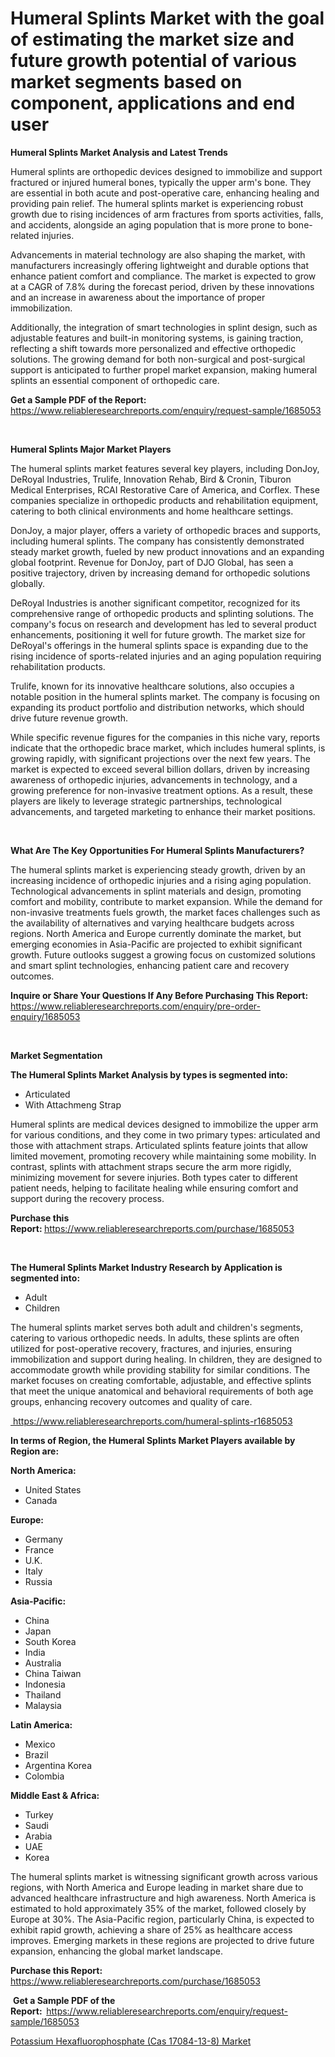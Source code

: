 <p><h1>Humeral Splints Market with the goal of estimating the market size and future growth potential of various market segments based on component, applications and end user</h1></p><p><strong>Humeral Splints Market Analysis and Latest Trends</strong></p>
<p><p>Humeral splints are orthopedic devices designed to immobilize and support fractured or injured humeral bones, typically the upper arm's bone. They are essential in both acute and post-operative care, enhancing healing and providing pain relief. The humeral splints market is experiencing robust growth due to rising incidences of arm fractures from sports activities, falls, and accidents, alongside an aging population that is more prone to bone-related injuries.</p><p>Advancements in material technology are also shaping the market, with manufacturers increasingly offering lightweight and durable options that enhance patient comfort and compliance. The market is expected to grow at a CAGR of 7.8% during the forecast period, driven by these innovations and an increase in awareness about the importance of proper immobilization. </p><p>Additionally, the integration of smart technologies in splint design, such as adjustable features and built-in monitoring systems, is gaining traction, reflecting a shift towards more personalized and effective orthopedic solutions. The growing demand for both non-surgical and post-surgical support is anticipated to further propel market expansion, making humeral splints an essential component of orthopedic care.</p></p>
<p><strong>Get a Sample PDF of the Report:&nbsp;</strong> <a href="https://www.reliableresearchreports.com/enquiry/request-sample/1685053?utm_campaign=83&utm_medium=2&utm_source=Github&utm_content=ia&utm_term=30122024&utm_id=humeral-splints">https://www.reliableresearchreports.com/enquiry/request-sample/1685053</a></p>
<p>&nbsp;</p>
<p><strong>Humeral Splints Major Market Players</strong></p>
<p><p>The humeral splints market features several key players, including DonJoy, DeRoyal Industries, Trulife, Innovation Rehab, Bird & Cronin, Tiburon Medical Enterprises, RCAI Restorative Care of America, and Corflex. These companies specialize in orthopedic products and rehabilitation equipment, catering to both clinical environments and home healthcare settings.</p><p>DonJoy, a major player, offers a variety of orthopedic braces and supports, including humeral splints. The company has consistently demonstrated steady market growth, fueled by new product innovations and an expanding global footprint. Revenue for DonJoy, part of DJO Global, has seen a positive trajectory, driven by increasing demand for orthopedic solutions globally.</p><p>DeRoyal Industries is another significant competitor, recognized for its comprehensive range of orthopedic products and splinting solutions. The company's focus on research and development has led to several product enhancements, positioning it well for future growth. The market size for DeRoyal's offerings in the humeral splints space is expanding due to the rising incidence of sports-related injuries and an aging population requiring rehabilitation products.</p><p>Trulife, known for its innovative healthcare solutions, also occupies a notable position in the humeral splints market. The company is focusing on expanding its product portfolio and distribution networks, which should drive future revenue growth. </p><p>While specific revenue figures for the companies in this niche vary, reports indicate that the orthopedic brace market, which includes humeral splints, is growing rapidly, with significant projections over the next few years. The market is expected to exceed several billion dollars, driven by increasing awareness of orthopedic injuries, advancements in technology, and a growing preference for non-invasive treatment options. As a result, these players are likely to leverage strategic partnerships, technological advancements, and targeted marketing to enhance their market positions.</p></p>
<p>&nbsp;</p>
<p><strong>What Are The Key Opportunities For Humeral Splints Manufacturers?</strong></p>
<p><p>The humeral splints market is experiencing steady growth, driven by an increasing incidence of orthopedic injuries and a rising aging population. Technological advancements in splint materials and design, promoting comfort and mobility, contribute to market expansion. While the demand for non-invasive treatments fuels growth, the market faces challenges such as the availability of alternatives and varying healthcare budgets across regions. North America and Europe currently dominate the market, but emerging economies in Asia-Pacific are projected to exhibit significant growth. Future outlooks suggest a growing focus on customized solutions and smart splint technologies, enhancing patient care and recovery outcomes.</p></p>
<p><strong>Inquire or Share Your Questions If Any Before Purchasing This Report:</strong> <a href="https://www.reliableresearchreports.com/enquiry/pre-order-enquiry/1685053?utm_campaign=83&utm_medium=2&utm_source=Github&utm_content=ia&utm_term=30122024&utm_id=humeral-splints">https://www.reliableresearchreports.com/enquiry/pre-order-enquiry/1685053</a></p>
<p>&nbsp;</p>
<p><strong>Market Segmentation</strong></p>
<p><strong>The Humeral Splints Market Analysis by types is segmented into:</strong></p>
<p><ul><li>Articulated</li><li>With Attachmeng Strap</li></ul></p>
<p><p>Humeral splints are medical devices designed to immobilize the upper arm for various conditions, and they come in two primary types: articulated and those with attachment straps. Articulated splints feature joints that allow limited movement, promoting recovery while maintaining some mobility. In contrast, splints with attachment straps secure the arm more rigidly, minimizing movement for severe injuries. Both types cater to different patient needs, helping to facilitate healing while ensuring comfort and support during the recovery process.</p></p>
<p><strong>Purchase this Report:&nbsp;</strong><a href="https://www.reliableresearchreports.com/purchase/1685053?utm_campaign=83&utm_medium=2&utm_source=Github&utm_content=ia&utm_term=30122024&utm_id=humeral-splints">https://www.reliableresearchreports.com/purchase/1685053</a></p>
<p>&nbsp;</p>
<p><strong>The Humeral Splints Market Industry Research by Application is segmented into:</strong></p>
<p><ul><li>Adult</li><li>Children</li></ul></p>
<p><p>The humeral splints market serves both adult and children's segments, catering to various orthopedic needs. In adults, these splints are often utilized for post-operative recovery, fractures, and injuries, ensuring immobilization and support during healing. In children, they are designed to accommodate growth while providing stability for similar conditions. The market focuses on creating comfortable, adjustable, and effective splints that meet the unique anatomical and behavioral requirements of both age groups, enhancing recovery outcomes and quality of care.</p></p>
<p><a href="https://www.reliableresearchreports.com/humeral-splints-r1685053?utm_campaign=83&utm_medium=2&utm_source=Github&utm_content=ia&utm_term=30122024&utm_id=humeral-splints">&nbsp;https://www.reliableresearchreports.com/humeral-splints-r1685053</a></p>
<p><strong>In terms of Region, the Humeral Splints Market Players available by Region are:</strong></p>
<p>
    <p> <strong> North America: </strong>
        <ul>
            <li>United States</li>
            <li>Canada</li>
        </ul>
        </p> 
    <p> <strong> Europe: </strong>
        <ul>
            <li>Germany</li>
            <li>France</li>
            <li>U.K.</li>
            <li>Italy</li>
            <li>Russia</li>
        </ul>
        </p> 
    <p> <strong> Asia-Pacific: </strong>
        <ul>
            <li>China</li>
            <li>Japan</li>
            <li>South Korea</li>
            <li>India</li>
            <li>Australia</li>
            <li>China Taiwan</li>
            <li>Indonesia</li>
            <li>Thailand</li>
            <li>Malaysia</li>
        </ul>
        </p> 
    <p> <strong> Latin America: </strong>
        <ul>
            <li>Mexico</li>
            <li>Brazil</li>
            <li>Argentina Korea</li>
            <li>Colombia</li>
        </ul>
        </p> 
    <p> <strong> Middle East & Africa: </strong>
        <ul>
            <li>Turkey</li>
            <li>Saudi</li>
            <li>Arabia</li>
            <li>UAE</li>
            <li>Korea</li>
        </ul>
    </p>
    </p>
<p><p>The humeral splints market is witnessing significant growth across various regions, with North America and Europe leading in market share due to advanced healthcare infrastructure and high awareness. North America is estimated to hold approximately 35% of the market, followed closely by Europe at 30%. The Asia-Pacific region, particularly China, is expected to exhibit rapid growth, achieving a share of 25% as healthcare access improves. Emerging markets in these regions are projected to drive future expansion, enhancing the global market landscape.</p></p>
<p><strong>Purchase this Report: </strong><a href="https://www.reliableresearchreports.com/purchase/1685053?utm_campaign=83&utm_medium=2&utm_source=Github&utm_content=ia&utm_term=30122024&utm_id=humeral-splints">https://www.reliableresearchreports.com/purchase/1685053</a></p>
<p>&nbsp;<strong>Get a Sample PDF of the Report:&nbsp;&nbsp;</strong><a href="https://www.reliableresearchreports.com/enquiry/request-sample/1685053?utm_campaign=83&utm_medium=2&utm_source=Github&utm_content=ia&utm_term=30122024&utm_id=humeral-splints">https://www.reliableresearchreports.com/enquiry/request-sample/1685053</a></p>
<p><strong></strong></p>
<p><p><a href="https://github.com/mharielmesa/Market-Research-Report-List-5/blob/main/potassium-hexafluorophosphate-cas-17084-13-8-market.md?utm_campaign=83&utm_medium=2&utm_source=Github&utm_content=ia&utm_term=30122024&utm_id=humeral-splints">Potassium Hexafluorophosphate (Cas 17084-13-8) Market</a></p></p>